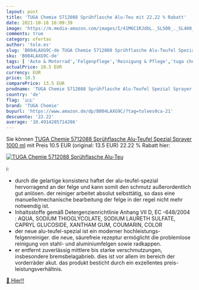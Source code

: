 ```yaml
---
layout: post
title: 'TUGA Chemie 5712088 Sprühflasche Alu-Teu mit 22.22 % Rabatt'
date: 2021-10-18 16:09:39
image: 'https://m.media-amazon.com/images/I/41M6C1RJdbL._SL500_._SL400_.jpg'
comments: true
category: ofertas
author: 'tole.es'
slug: 'B004LAXG9C-de TUGA Chemie 5712088 Sprühflasche Alu-Teufel Spezial...'
sku: 'B004LAXG9C-de'
tags: [ 'Auto & Motorrad','Felgenpflege','Reinigung & Pflege','tuga chemie', ]
actualPrice: 10.5 EUR
currency: EUR
price: 10.5
comparePrice: 13.5 EUR
prodname: 'TUGA Chemie 5712088 Sprühflasche Alu-Teufel Spezial Sprayer 1000 ml'
country: 'de'
flag: '🇩🇪'
brand: 'TUGA Chemie'
buyurl: 'https://www.amazon.de/dp/B004LAXG9C/?tag=tolees0ca-21'
descuento: '22.22'
average: '10.4914285714286'
---
```


Sie können [TUGA Chemie 5712088 Sprühflasche Alu-Teufel Spezial Sprayer 1000 ml](https://www.amazon.de/dp/B004LAXG9C/?tag=tolees0ca-21) mit Preis 10.5 EUR (original: 13.5 EUR) 22.22 % Rabatt hier:

[![TUGA Chemie 5712088 Sprühflasche Alu-Teu](https://m.media-amazon.com/images/I/41M6C1RJdbL._SL500_._SL400_.jpg)](https://www.amazon.de/dp/B004LAXG9C/?tag=tolees0ca-21)

ℹ️:

- durch die gelartige konsistenz haftet der alu-teufel-spezial hervorragend an der felge und kann somit den schmutz außerordentlich gut anlösen. der reiniger arbeitet absolut selbsttätig, so dass eine manuelle/mechanische bearbeitung der felge in der regel nicht mehr notwendig ist.
- Inhaltsstoffe gemäß Detergenzienrichtlinie Anhang VII D, EC -648/2004 : AQUA, SODIUM THIOGLYCOLATE, SODIUM LAURETH SULFATE, CAPRYL GLUCOSIDE, XANTHAM GUM, COUMARIN, COLOR
- der neue alu-teufel-spezial ist ein moderner hochleistungs-felgenreiniger. die neue, säurefreie rezeptur ermöglicht die problemlose reinigung von stahl- und aluminiumfelgen sowie radkappen.
- er entfernt zuverlässig mittlere bis starke verschmutzungen, insbesondere bremsbelagabrieb. dies ist vor allem im bereich der vorderräder akut. das produkt besticht durch ein exzellentes preis-leistungsverhältnis.

[🛒 Hier!!](https://www.amazon.de/dp/B004LAXG9C/?tag=tolees0ca-21)
